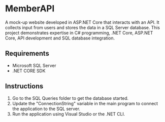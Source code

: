 # MemberAPI

A mock-up website developed in ASP.NET Core that interacts with an API. It collects input from users and stores the data in a SQL Server database. This project demonstrates expertise in C# programming, .NET Core, ASP.NET Core, API development and SQL database integration.

## Requirements

- Microsoft SQL Server
- .NET CORE SDK

## Instructions

1. Go to the SQL Queries folder to get the database started. 
2. Update the "ConnectionString" variable in the main program to connect the application to the SQL server.
3. Run the application using Visual Studio or the .NET CLI.

